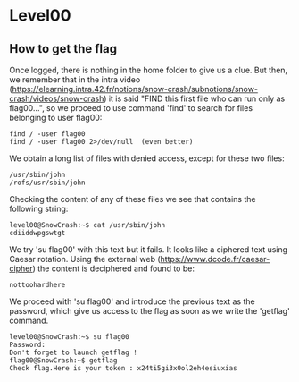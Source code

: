 # Level00


## How to get the flag

Once logged, there is nothing in the home folder to give us a clue. But then, we remember that in the intra video (https://elearning.intra.42.fr/notions/snow-crash/subnotions/snow-crash/videos/snow-crash) it is said "FIND this first file who can run only as flag00...", so we proceed to use command 'find' to search for files belonging to user flag00:
```
find / -user flag00
find / -user flag00 2>/dev/null  (even better)
```

We obtain a long list of files with denied access, except for these two files:
```
/usr/sbin/john
/rofs/usr/sbin/john
```

Checking the content of any of these files we see that contains the following string:
```
level00@SnowCrash:~$ cat /usr/sbin/john
cdiiddwpgswtgt
```

We try 'su flag00' with this text but it fails. It looks like a ciphered text using Caesar rotation. Using the external web (https://www.dcode.fr/caesar-cipher) the content is deciphered and found to be:
```
nottoohardhere
```

We proceed with 'su flag00' and introduce the previous text as the password, which give us access to the flag as soon as we write the 'getflag' command.
```
level00@SnowCrash:~$ su flag00
Password:
Don't forget to launch getflag !
flag00@SnowCrash:~$ getflag
Check flag.Here is your token : x24ti5gi3x0ol2eh4esiuxias
```
